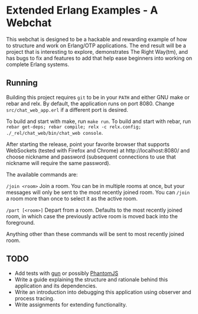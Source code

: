 Extended Erlang Examples - A Webchat
====================================

This webchat is designed to be a hackable and rewarding example of how to
structure and work on Erlang/OTP applications. The end result will be a project
that is interesting to explore, demonstrates The Right Way(tm), and has bugs to
fix and features to add that help ease beginners into working on complete
Erlang systems.

Running
-------

Building this project requires `git` to be in your `PATH` and either GNU make
or rebar and relx. By default, the application runs on port 8080. Change
`src/chat_web_app.erl` if a different port is desired.

To build and start with make, run `make run`. To build and start with rebar,
run `rebar get-deps; rebar compile; relx -c relx.config;
./_rel/chat_web/bin/chat_web console`.

After starting the release, point your favorite browser that supports
WebSockets (tested with Firefox and Chrome) at http://localhost:8080/ and
choose nickname and password (subsequent connections to use that nickname will
require the same password).

The available commands are:

`/join <room>` Join a room. You can be in multiple rooms at once, but your
messages will only be sent to the most recently joined room. You can `/join` a
room more than once to select it as the active room.

`/part [<room>]` Depart from a room. Defaults to the most recently joined room,
in which case the previously active room is moved back into the foreground.

Anything other than these commands will be sent to most recently joined room.


TODO
----

* Add tests with [gun](https://github.com/ninenines/gun) or possibly
  [PhantomJS](http://phantomjs.org)
* Write a guide explaining the structure and rationale behind this application
  and its dependencies.
* Write an introduction into debugging this application using observer and
  process tracing.
* Write assignments for extending functionality.
